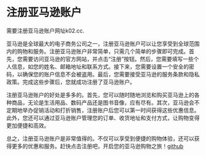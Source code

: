 # 注册亚马逊账户

需要注册亚马逊账户网址k02.cc. 

亚马逊是全球最大的电子商务公司之一，注册亚马逊账户可以让您享受到全球范围内的购物和服务。注册亚马逊账户非常简单，只需几个简单的步骤即可完成。首先，您需要访问亚马逊的官方网站，并点击“注册”按钮。然后，您需要填写一些个人信息，如您的姓名、邮箱地址和联系方式。接下来，您需要设置一个安全的密码，以确保您的账户信息不会被盗用。最后，您需要接受亚马逊的服务条款和隐私政策。完成这些步骤后，您就成功注册了亚马逊账户。

注册亚马逊账户的好处是多多的。首先，您可以随时随地浏览和购买亚马逊上的各种商品，无论是生活用品、数码产品还是图书音像，应有尽有。其次，亚马逊会不定期地举办促销活动和打折销售，注册账户后您可以第一时间获得这些优惠信息。此外，您还可以通过亚马逊账户管理您的订单、收货地址和支付方式，让购物变得更加便捷和高效。

总之，注册亚马逊账户是非常值得的。不仅可以享受到便捷的购物体验，还可以获得更多的优惠和服务。赶快点击注册吧，开启您的亚马逊购物之旅！[github](https://github.com)